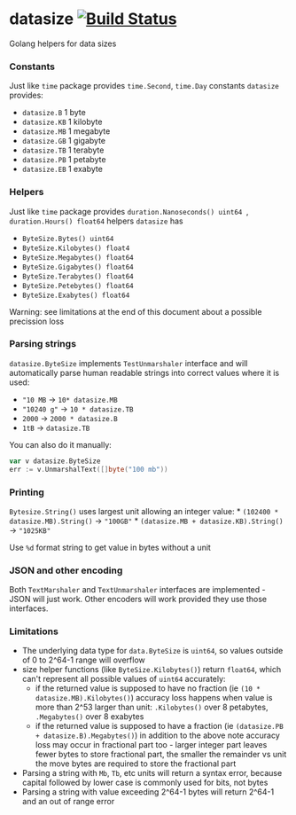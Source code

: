 # datasize [![Build Status](https://travis-ci.org/c2h5oh/datasize.svg?branch=master)](https://travis-ci.org/c2h5oh/datasize)

Golang helpers for data sizes


### Constants
Just like `time` package provides `time.Second`, `time.Day` constants `datasize` provides:
* `datasize.B` 1 byte
* `datasize.KB` 1 kilobyte
* `datasize.MB` 1 megabyte
* `datasize.GB` 1 gigabyte
* `datasize.TB` 1 terabyte
* `datasize.PB` 1 petabyte
* `datasize.EB` 1 exabyte

### Helpers
Just like `time` package provides `duration.Nanoseconds() uint64 `, `duration.Hours() float64` helpers `datasize` has
* `ByteSize.Bytes() uint64`
* `ByteSize.Kilobytes() float4`
* `ByteSize.Megabytes() float64`
* `ByteSize.Gigabytes() float64`
* `ByteSize.Terabytes() float64`
* `ByteSize.Petebytes() float64`
* `ByteSize.Exabytes() float64`

Warning: see limitations at the end of this document about a possible precission loss

### Parsing strings
`datasize.ByteSize` implements `TestUnmarshaler` interface and will automatically parse human readable strings into correct values where it is used:
* `"10 MB` -> `10* datasize.MB`
* `"10240 g"` -> `10 * datasize.TB`
* `2000` -> `2000 * datasize.B`
* `1tB` -> `datasize.TB`

You can also do it manually:
```go
var v datasize.ByteSize
err := v.UnmarshalText([]byte("100 mb"))
```

### Printing
`Bytesize.String()` uses largest unit allowing an integer value:
    * `(102400 * datasize.MB).String()` -> `"100GB"`
    * `(datasize.MB + datasize.KB).String()` -> `"1025KB"`

Use `%d` format string to get value in bytes without a unit

### JSON and other encoding
Both `TextMarshaler` and `TextUnmarshaler` interfaces are implemented - JSON will just work. Other encoders will work provided they use those interfaces.

### Limitations
* The underlying data type for `data.ByteSize` is `uint64`, so values outside of 0 to 2^64-1 range will overflow
* size helper functions (like `ByteSize.Kilobytes()`) return `float64`, which can't represent all possible values of `uint64` accurately:
  * if the returned value is supposed to have no fraction (ie `(10 * datasize.MB).Kilobytes()`) accuracy loss happens when value is more than 2^53 larger than unit: `.Kilobytes()` over 8 petabytes, `.Megabytes()` over 8 exabytes
  * if the returned value is supposed to have a fraction (ie `(datasize.PB + datasize.B).Megabytes()`) in addition to the above note accuracy loss may occur in fractional part too - larger integer part leaves fewer bytes to store fractional part, the smaller the remainder vs unit the move bytes are required to store the fractional part
* Parsing a string with `Mb`, `Tb`, etc units will return a syntax error, because capital followed by lower case is commonly used for bits, not bytes
* Parsing a string with value exceeding 2^64-1 bytes will return 2^64-1 and an out of range error
